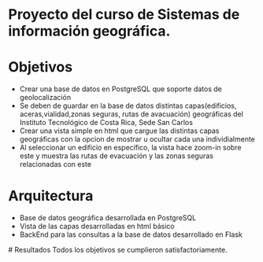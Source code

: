 # Proyecto del curso de Sistemas de información geográfica.

# Objetivos
<ul>
  <li>Crear una base de datos en PostgreSQL que soporte datos de geolocalización</il>
  <li>Se deben de guardar en la base de datos distintas capas(edificios, aceras,vialidad,zonas seguras, rutas de avacuación) geográficas del Instituto Tecnológico de Costa Rica, Sede San Carlos</li>
  <li>Crear una vista simple en html que cargue las distintas capas geográficas con la opcion de mostrar u ocultar cada una individialmente</il>
  <li>Al seleccionar un edificio en específico, la vista hace zoom-in sobre este y muestra las rutas de evacuación y las zonas seguras relacionadas con este</li>
</ul>

# Arquitectura
<ul>
  <li>Base de datos geográfica desarrollada en PostgreSQL</li>
  <li>Vista de las capas desarrolladas en html básico</li>
  <li>BackEnd para las consultas a la base de datos desarrollado en Flask</li>
</ul>
# Resultados
Todos los objetivos se cumplieron satisfactoriamente.  


